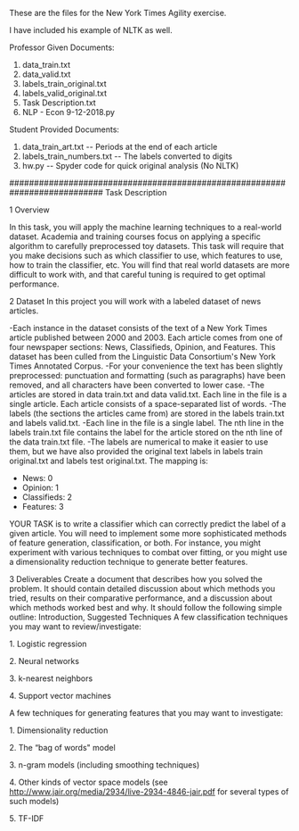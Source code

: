 These are the files for the New York Times Agility exercise.

I have included his example of NLTK as well.

Professor Given Documents:
1) data_train.txt
2) data_valid.txt
3) labels_train_original.txt
4) labels_valid_original.txt
5) Task Description.txt
6) NLP - Econ 9-12-2018.py

Student Provided Documents:
1) data_train_art.txt  -- Periods at the end of each article
2) labels_train_numbers.txt  --  The labels converted to digits
3) hw.py  -- Spyder code for quick original analysis (No NLTK)

###########################################################################
Task Description 

1 Overview 

In this task, you will apply the machine learning techniques to a real-world dataset. Academia and training courses focus on applying a specific algorithm to carefully preprocessed toy datasets. This task will require that you make decisions such as which classifier to use, which features to use, how to train the classifier, etc. You will find that real world datasets are more difficult to work with, and that careful tuning is required to get optimal performance. 

2 Dataset 
In this project you will work with a labeled dataset of news articles. 

-Each instance in the dataset consists of the text of a New York Times article published between 2000 and 2003. Each article comes from one of four newspaper sections: News, Classifieds, Opinion, and Features. This dataset has been culled from the Linguistic Data Consortium's New York Times Annotated Corpus. 
-For your convenience the text has been slightly preprocessed: punctuation and formatting (such as paragraphs) have been removed, and all characters have been converted to lower case. 
-The articles are stored in data train.txt and data valid.txt. Each line in the file is a single article. Each article consists of a space-separated list of words. 
-The labels (the sections the articles came from) are stored in the labels train.txt and labels valid.txt. 
-Each line in the file is a single label. The nth line in the labels train.txt file contains the label for the article stored on the nth line of the data train.txt file. 
-The labels are numerical to make it easier to use them, but we have also provided the original text labels in labels train original.txt and labels test original.txt. The mapping is: 

- News: 0 
- Opinion: 1 
- Classifieds: 2 
- Features: 3 

YOUR TASK is to write a classifier which can correctly predict the label of a given article. You will need to implement some more sophisticated methods of feature generation, classification, or both. For instance, you might experiment with various techniques to combat over fitting, or you might use a dimensionality reduction technique to generate better features. 

3 Deliverables 
Create a document that describes how you solved the problem. It should contain detailed discussion about which methods you tried, results on their comparative performance, and a discussion about which methods worked best and why. It should follow the following simple outline: Introduction,
Suggested Techniques 
A few classification techniques you may want to review/investigate: <p>
	1. Logistic regression <p>
	2. Neural networks <p>
	3. k-nearest neighbors <p>
	4. Support vector machines <p>
A few techniques for generating features that you may want to investigate: <p>
	1. Dimensionality reduction <p>
	2. The “bag of words" model <p>
	3. n-gram models (including smoothing techniques) <p>
	4. Other kinds of vector space models (see http://www.jair.org/media/2934/live-2934-4846-jair.pdf for several types of such models) <p>
	5. TF-IDF <p>
